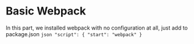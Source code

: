 # Basic Webpack

In this part, we installed webpack with no configuration at all, just add to package.json
`json "script": { "start": "webpack" }`

